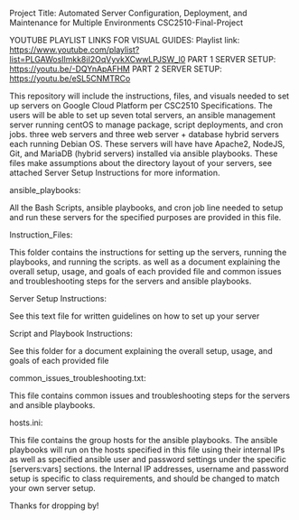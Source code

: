 Project Title: Automated Server Configuration, Deployment, and Maintenance for Multiple Environments
CSC2510-Final-Project

YOUTUBE PLAYLIST LINKS FOR VISUAL GUIDES:
Playlist link: https://www.youtube.com/playlist?list=PLGAWosIlmkk8iI2OqVyvkXCwwLPJSW_l0 
PART 1 SERVER SETUP: https://youtu.be/-DQYnApAFHM
PART 2 SERVER SETUP: https://youtu.be/eSL5CNMTRCo


This repository will include the instructions, files, and visuals needed to set up servers on Google Cloud Platform per CSC2510 Specifications.
The users will be able to set up seven total servers, an ansible management server running centOS to manage package, script deployments, and cron jobs.
three web servers and three web server + database hybrid servers each running Debian OS. These servers will have have Apache2, NodeJS, Git, and MariaDB (hybrid servers) installed via ansible playbooks.
These files make assumptions about the directory layout of your servers, see attached Server Setup Instructions for more information.

ansible_playbooks:

All the Bash Scripts, ansible playbooks, and cron job line needed to setup and run these servers for the specified purposes are provided in this file.


Instruction_Files:

This folder contains the instructions for setting up the servers, running the playbooks, and running the scripts. as well as a document explaining the overall setup, usage, and goals of each provided file and common issues and troubleshooting steps for the servers and ansible playbooks.


Server Setup Instructions:

See this text file for written guidelines on how to set up your server


Script and Playbook Instructions:

See this folder for a document explaining the overall setup, usage, and goals of each provided file


common_issues_troubleshooting.txt:

This file contains common issues and troubleshooting steps for the servers and ansible playbooks.



hosts.ini:

This file contains the group hosts for the ansible playbooks. The ansible playbooks will run on the hosts specified in this file using their internal IPs as
well as specified ansible user and password settings under the specific [servers:vars] sections. the Internal IP addresses, username and password setup is specific to
class requirements, and should be changed to match your own server setup.


Thanks for dropping by!
